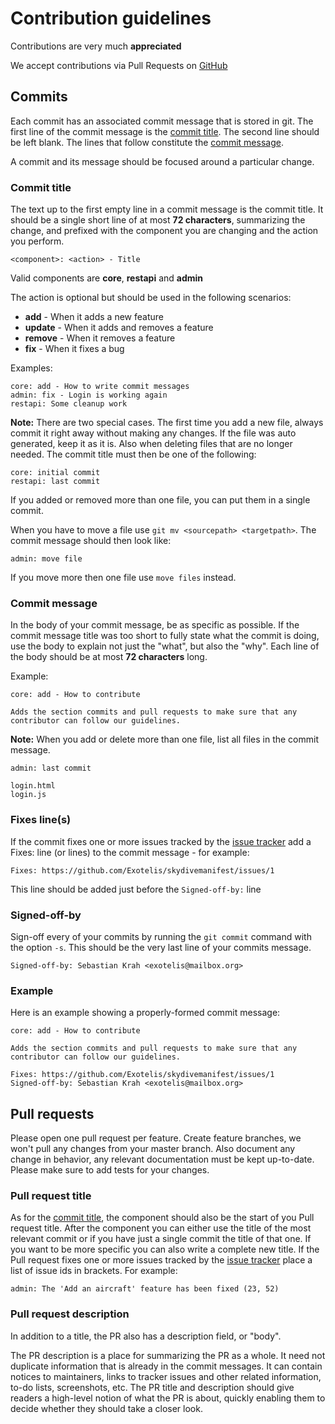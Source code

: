 # Contribution guidelines
Contributions are very much **appreciated**

We accept contributions via Pull Requests on [GitHub](https://github.com/Exotelis/skydivemanifest/pulls)

## Commits
Each commit has an associated commit message that is stored in git. The first line of the commit
message is the [commit title](#commit-title). The second line should be left blank. The lines that
follow constitute the [commit message](#commit-message).

A commit and its message should be focused around a particular change.

### Commit title
The text up to the first empty line in a commit message is the commit title. It should be a single
short line of at most **72 characters**, summarizing the change, and prefixed with the component
you are changing and the action you perform. 

```
<component>: <action> - Title
```

Valid components are **core**, **restapi** and **admin**

The action is optional but should be used in the following scenarios:
- **add** - When it adds a new feature
- **update** - When it adds and removes a feature
- **remove** - When it removes a feature
- **fix** - When it fixes a bug

Examples:
```
core: add - How to write commit messages
admin: fix - Login is working again
restapi: Some cleanup work
```

**Note:** There are two special cases. The first time you add a new file, always commit it right
away without making any changes. If the file was auto generated, keep it as it is. Also when
deleting files that are no longer needed. The commit title must then be one of the following:
```
core: initial commit
restapi: last commit
```
If you added or removed more than one file, you can put them in a single commit.

When you have to move a file use `git mv <sourcepath> <targetpath>`. The commit message should then look like:
```
admin: move file
```
If you move more then one file use `move files` instead.

### Commit message
In the body of your commit message, be as specific as possible. If the commit message title was too
short to fully state what the commit is doing, use the body to explain not just the "what", but
also the "why". Each line of the body should be at most **72 characters** long.

Example:
```
core: add - How to contribute

Adds the section commits and pull requests to make sure that any
contributor can follow our guidelines.
```

**Note:** When you add or delete more than one file, list all files in the commit message.
```
admin: last commit

login.html
login.js
```

### Fixes line(s)
If the commit fixes one or more issues tracked by the [issue tracker](https://github.com/Exotelis/skydivemanifest/issues)
add a Fixes: line (or lines) to the commit message - for example:
```
Fixes: https://github.com/Exotelis/skydivemanifest/issues/1
```
This line should be added just before the `Signed-off-by:` line

### Signed-off-by
Sign-off every of your commits by running the `git commit` command with the option `-s`. This
should be the very last line of your commits message.
```
Signed-off-by: Sebastian Krah <exotelis@mailbox.org>
```

### Example
Here is an example showing a properly-formed commit message:
```
core: add - How to contribute

Adds the section commits and pull requests to make sure that any
contributor can follow our guidelines.

Fixes: https://github.com/Exotelis/skydivemanifest/issues/1
Signed-off-by: Sebastian Krah <exotelis@mailbox.org>
```

## Pull requests
Please open one pull request per feature. Create feature branches, we won't pull any changes from
your master branch. Also document any change in behavior, any relevant documentation must be kept
up-to-date. Please make sure to add tests for your changes.

### Pull request title
As for the [commit title](#commit-title), the component should also be the start of you Pull
request title. After the component you can either use the title of the most relevant commit or if
you have just a single commit the title of that one. If you want to be more specific you can also
write a complete new title. If the Pull request fixes one or more issues tracked by the
[issue tracker](https://github.com/Exotelis/skydivemanifest/issues) place a list of issue ids in
brackets. For example:
```
admin: The 'Add an aircraft' feature has been fixed (23, 52)
```

### Pull request description
In addition to a title, the PR also has a description field, or "body".

The PR description is a place for summarizing the PR as a whole. It need not duplicate information
that is already in the commit messages. It can contain notices to maintainers, links to tracker
issues and other related information, to-do lists, screenshots, etc. The PR title and description
should give readers a high-level notion of what the PR is about, quickly enabling them to decide
whether they should take a closer look.
